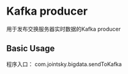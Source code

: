 Kafka producer
=====================================
用于发布交换服务器实时数据的Kafka producer 


Basic Usage
-----------
程序入口： com.jointsky.bigdata.sendToKafka
